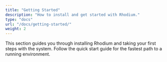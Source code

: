 ```yaml
---
title: "Getting Started"
description: "How to install and get started with Rhodium."
type: "docs"
url: "/docs/getting-started/"
weight: 2
---
```


This section guides you through installing Rhodium and taking your first steps with the system. Follow the quick start guide for the fastest path to a running environment.
